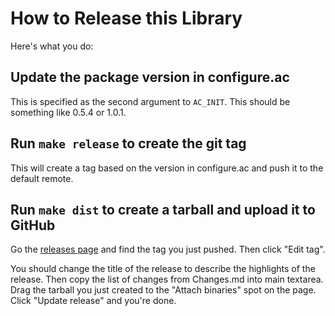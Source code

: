 # How to Release this Library

Here's what you do:

## Update the package version in configure.ac

This is specified as the second argument to `AC_INIT`. This should be
something like 0.5.4 or 1.0.1.

## Run `make release` to create the git tag

This will create a tag based on the version in configure.ac and push it to the
default remote.

## Run `make dist` to create a tarball and upload it to GitHub

Go the [releases page](https://github.com/maxmind/libmaxminddb/releases) and
find the tag you just pushed. Then click "Edit tag".

You should change the title of the release to describe the highlights of the
release. Then copy the list of changes from Changes.md into main
textarea. Drag the tarball you just created to the "Attach binaries" spot on
the page. Click "Update release" and you're done.


